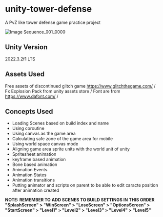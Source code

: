 # unity-tower-defense
 A PvZ like tower defense game practice project

![Image Sequence_001_0000](https://github.com/sinamhdn/unity-tower-defense/assets/34884156/3833ed03-0147-49f6-86e6-a6b31431548f)

## Unity Version
2022.3.2f1 LTS

## Assets Used
Free assets of discontinued glitch game https://www.glitchthegame.com/ /
Fx Explosion Pack from unity assets store /
Font are from https://www.dafont.com/ /

## Concepts Used
- Loading Scenes based on build index and name
- Using coroutine
- Using canvas as the game area
- Calculating safe zone of the game area for mobile
- Using world space canvas mode
- Aligning game area sprite units with the world unit of unity
- Spritesheet animation
- keyframe based animation
- Bone based animation
- Animation Events
- Animation States
- Animation transitions
- Putting animator and scripts on parent to be able to edit caracte position after animation created

**NOTE: REMEMBER TO ADD SCENES TO BUILD SETTINGS IN THIS ORDER "SplashScreen" > "WinScreen" > "LoseScreen" > "OptionsScreen" > "StartScreen" > "Level1" > "Level2" > "Level3" > "Level4" > "Level5"**
